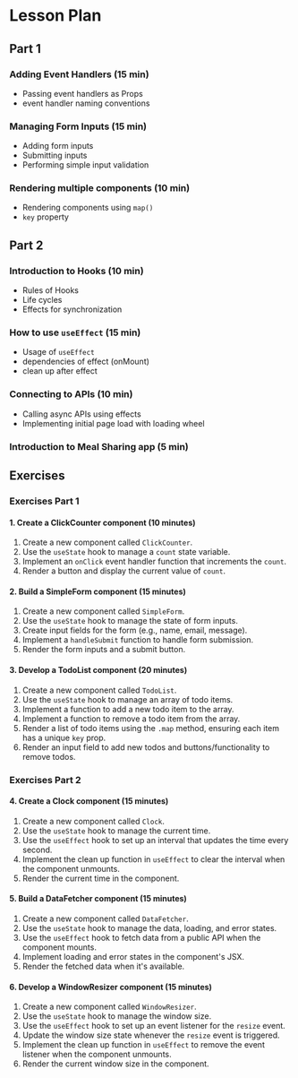 # Lesson Plan

## Part 1

### Adding Event Handlers (15 min)

- Passing event handlers as Props
- event handler naming conventions

### Managing Form Inputs (15 min)

- Adding form inputs
- Submitting inputs
- Performing simple input validation

### Rendering multiple components (10 min)

- Rendering components using `map()`
- `key` property

## Part 2

### Introduction to Hooks (10 min)

- Rules of Hooks
- Life cycles
- Effects for synchronization

### How to use `useEffect` (15 min)

- Usage of `useEffect`
- dependencies of effect (onMount)
- clean up after effect

### Connecting to APIs (10 min)

- Calling async APIs using effects
- Implementing initial page load with loading wheel

### Introduction to Meal Sharing app (5 min)

## Exercises

### Exercises Part 1

#### 1. Create a ClickCounter component (10 minutes)

1. Create a new component called `ClickCounter`.
2. Use the `useState` hook to manage a `count` state variable.
3. Implement an `onClick` event handler function that increments the `count`.
4. Render a button and display the current value of `count`.

#### 2. Build a SimpleForm component (15 minutes)

1. Create a new component called `SimpleForm`.
2. Use the `useState` hook to manage the state of form inputs.
3. Create input fields for the form (e.g., name, email, message).
4. Implement a `handleSubmit` function to handle form submission.
5. Render the form inputs and a submit button.

#### 3. Develop a TodoList component (20 minutes)

1. Create a new component called `TodoList`.
2. Use the `useState` hook to manage an array of todo items.
3. Implement a function to add a new todo item to the array.
4. Implement a function to remove a todo item from the array.
5. Render a list of todo items using the `.map` method, ensuring each item has a unique `key` prop.
6. Render an input field to add new todos and buttons/functionality to remove todos.

### Exercises Part 2

#### 4. Create a Clock component (15 minutes)

1. Create a new component called `Clock`.
2. Use the `useState` hook to manage the current time.
3. Use the `useEffect` hook to set up an interval that updates the time every second.
4. Implement the clean up function in `useEffect` to clear the interval when the component unmounts.
5. Render the current time in the component.

#### 5. Build a DataFetcher component (15 minutes)

1. Create a new component called `DataFetcher`.
2. Use the `useState` hook to manage the data, loading, and error states.
3. Use the `useEffect` hook to fetch data from a public API when the component mounts.
4. Implement loading and error states in the component's JSX.
5. Render the fetched data when it's available.

#### 6. Develop a WindowResizer component (15 minutes)

1. Create a new component called `WindowResizer`.
2. Use the `useState` hook to manage the window size.
3. Use the `useEffect` hook to set up an event listener for the `resize` event.
4. Update the window size state whenever the `resize` event is triggered.
5. Implement the clean up function in `useEffect` to remove the event listener when the component unmounts.
6. Render the current window size in the component.
